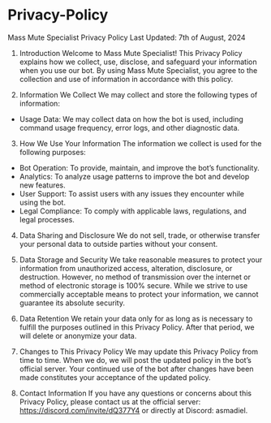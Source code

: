 # Privacy-Policy

Mass Mute Specialist Privacy Policy
Last Updated: 7th of August, 2024

1. Introduction
Welcome to Mass Mute Specialist! This Privacy Policy explains how we collect, use, disclose, and safeguard your information when you use our bot. By using Mass Mute Specialist, you agree to the collection and use of information in accordance with this policy.

3. Information We Collect
We may collect and store the following types of information:

- Usage Data: We may collect data on how the bot is used, including command usage frequency, error logs, and other diagnostic data.

3. How We Use Your Information
The information we collect is used for the following purposes:

- Bot Operation: To provide, maintain, and improve the bot’s functionality.
- Analytics: To analyze usage patterns to improve the bot and develop new features.
- User Support: To assist users with any issues they encounter while using the bot.
- Legal Compliance: To comply with applicable laws, regulations, and legal processes.

4. Data Sharing and Disclosure
We do not sell, trade, or otherwise transfer your personal data to outside parties without your consent.

6. Data Storage and Security
We take reasonable measures to protect your information from unauthorized access, alteration, disclosure, or destruction. However, no method of transmission over the internet or method of electronic storage is 100% secure. While we strive to use commercially acceptable means to protect your information, we cannot guarantee its absolute security.

7. Data Retention
We retain your data only for as long as is necessary to fulfill the purposes outlined in this Privacy Policy. After that period, we will delete or anonymize your data.

8. Changes to This Privacy Policy
We may update this Privacy Policy from time to time. When we do, we will post the updated policy in the bot’s official server. Your continued use of the bot after changes have been made constitutes your acceptance of the updated policy.

9. Contact Information
If you have any questions or concerns about this Privacy Policy, please contact us at the official server: https://discord.com/invite/dQ377Y4 or directly at Discord: asmadiel.
